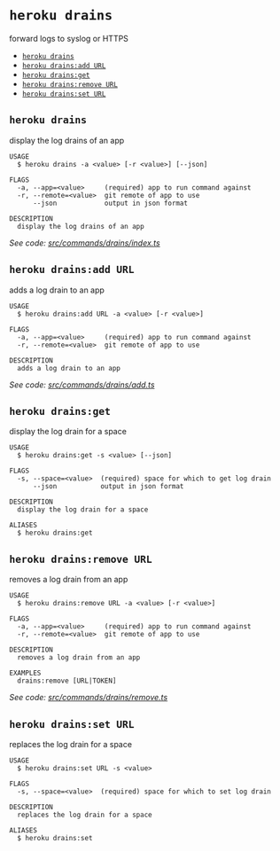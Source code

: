 `heroku drains`
===============

forward logs to syslog or HTTPS

* [`heroku drains`](#heroku-drains)
* [`heroku drains:add URL`](#heroku-drainsadd-url)
* [`heroku drains:get`](#heroku-drainsget)
* [`heroku drains:remove URL`](#heroku-drainsremove-url)
* [`heroku drains:set URL`](#heroku-drainsset-url)

## `heroku drains`

display the log drains of an app

```
USAGE
  $ heroku drains -a <value> [-r <value>] [--json]

FLAGS
  -a, --app=<value>     (required) app to run command against
  -r, --remote=<value>  git remote of app to use
      --json            output in json format

DESCRIPTION
  display the log drains of an app
```

_See code: [src/commands/drains/index.ts](https://github.com/heroku/cli/blob/v9.0.0-beta.3/packages/cli/src/commands/drains/index.ts)_

## `heroku drains:add URL`

adds a log drain to an app

```
USAGE
  $ heroku drains:add URL -a <value> [-r <value>]

FLAGS
  -a, --app=<value>     (required) app to run command against
  -r, --remote=<value>  git remote of app to use

DESCRIPTION
  adds a log drain to an app
```

_See code: [src/commands/drains/add.ts](https://github.com/heroku/cli/blob/v9.0.0-beta.3/packages/cli/src/commands/drains/add.ts)_

## `heroku drains:get`

display the log drain for a space

```
USAGE
  $ heroku drains:get -s <value> [--json]

FLAGS
  -s, --space=<value>  (required) space for which to get log drain
      --json           output in json format

DESCRIPTION
  display the log drain for a space

ALIASES
  $ heroku drains:get
```

## `heroku drains:remove URL`

removes a log drain from an app

```
USAGE
  $ heroku drains:remove URL -a <value> [-r <value>]

FLAGS
  -a, --app=<value>     (required) app to run command against
  -r, --remote=<value>  git remote of app to use

DESCRIPTION
  removes a log drain from an app

EXAMPLES
  drains:remove [URL|TOKEN]
```

_See code: [src/commands/drains/remove.ts](https://github.com/heroku/cli/blob/v9.0.0-beta.3/packages/cli/src/commands/drains/remove.ts)_

## `heroku drains:set URL`

replaces the log drain for a space

```
USAGE
  $ heroku drains:set URL -s <value>

FLAGS
  -s, --space=<value>  (required) space for which to set log drain

DESCRIPTION
  replaces the log drain for a space

ALIASES
  $ heroku drains:set
```
